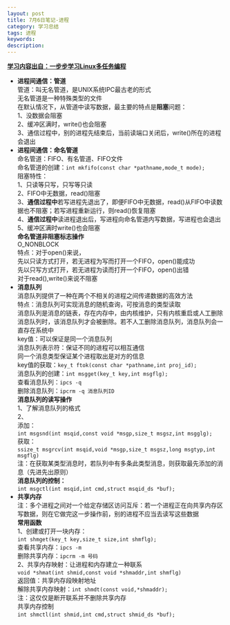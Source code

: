 ```yaml
---
layout: post
title: 7月6日笔记-进程
category: 学习总结
tags: 进程
keywords: 
description:
---
```

[**学习内容出自：一步步学习Linux多任务编程**](http://blog.csdn.net/tennysonsky/article/details/45847551)  

- **进程间通信：管道**  
管道：叫无名管道，是UNIX系统IPC最古老的形式  
无名管道是一种特殊类型的文件  
在默认情况下，从管道中读写数据，最主要的特点是**阻塞**问题：  
1、没数据会阻塞  
2、缓冲区满时，write()也会阻塞  
3、通信过程中，别的进程先结束后，当前读端口关闭后，write()所在的进程会退出  
- **进程间通信：命名管道**  
命名管道：FIFO、有名管道、FIFO文件  
命名管道的创建：`int mkfifo(const char *pathname,mode_t mode);`  
阻塞特性：  
1、只读等只写，只写等只读  
2、FIFO中无数据，read()阻塞  
3、**通信过程中**若写进程先退出了，即便FIFO中无数据，read()从FIFO中读数据也不阻塞；若写进程重新运行，则read()恢复阻塞  
4、**通信过程中**读进程退出后，写进程向命名管道内写数据，写进程也会退出  
5、缓冲区满时write()也会阻塞  
**命名管道非阻塞标志操作**  
O\_NONBLOCK  
特点：对于open()来说，  
先以只读方式打开，若无进程为写而打开一个FIFO，open()能成功  
先以只写方式打开，若无进程为读而打开一个FIFO，open()出错  
对于read(),write()来说不阻塞  
- **消息队列**    
消息队列提供了一种在两个不相关的进程之间传递数据的高效方法  
特点：消息队列可实现消息的随机查询，可按消息的类型读取  
消息队列是消息的链表，存在内存中，由内核维护，只有内核重启或人工删除消息队列时，该消息队列才会被删除。若不人工删除消息队列，消息队列会一直存在系统中  
key值：可以保证是同一个消息队列  
消息队列表示符：保证不同的进程可以相互通信  
同一个消息类型保证某个进程取出是对方的信息  
key值的获取：`key_t ftok(const char *pathname,int proj_id);`  
消息队列的创建：`int msgget(key_t key,int msgflg);`  
查看消息队列：`ipcs -q`  
删除消息队列：`ipcrm -q 消息队列ID`  
**消息队列的读写操作**  
1、了解消息队列的格式  
2、  
添加：  
`int msgsnd(int msqid,const void *msgp,size_t msgsz,int msgglg);`  
获取：  
`ssize_t msgrcv(int msqid,void *msgp,size_t msgsz,long msgtyp,int msgflg)`  
注：在获取某类型消息时，若队列中有多条此类型消息，则获取最先添加的消息（先进先出原则）  
**消息队列的控制：**  
`int msgctl(int msqid,int cmd,struct msqid_ds *buf);`  
- **共享内存**  
注：多个进程之间对一个给定存储区访问互斥：若一个进程正在向共享内存区写数据，则在它做完这一步操作前，别的进程不应当去读写这些数据  
**常用函数**    
1、创建或打开一块内存：  
`int shmget(key_t key,size_t size,int shmflg);`  
查看共享内存：`ipcs -m`  
删除共享内存：`ipcrm -m 号码`  
2、共享内存映射：让进程和内存建立一种联系  
`void *shmat(int shmid,const void *shmaddr,int shmflg)`  
返回值：共享内存段映射地址  
解除共享内存映射：`int shmdt(const void,*shmaddr);`  
注：这仅仅是断开联系并不删除共享内存  
共享内存控制  
`int shmctl(int shmid,int cmd,struct shmid_ds *buf);`  

 

